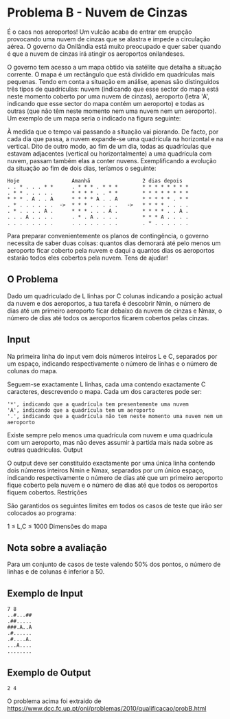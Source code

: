 ﻿# Problema B - Nuvem de Cinzas

É o caos nos aeroportos! Um vulcão acaba de entrar em erupção provocando uma nuvem de cinzas que se alastra e impede a circulação aérea. O governo da Onilândia está muito preocupado e quer saber quando é que a nuvem de cinzas irá atingir os aeroportos onilandeses.

O governo tem acesso a um mapa obtido via satélite que detalha a situação corrente. O mapa é um rectângulo que está dividido em quadrículas mais pequenas. Tendo em conta a situação em análise, apenas são distinguidos três tipos de quadrículas: nuvem (indicando que esse sector do mapa está neste momento coberto por uma nuvem de cinzas), aeroporto (letra 'A', indicando que esse sector do mapa contém um aeroporto) e todas as outras (que não têm neste momento nem uma nuvem nem um aeroporto). Um exemplo de um mapa seria o indicado na figura seguinte:

À medida que o tempo vai passando a situação vai piorando. De facto, por cada dia que passa, a nuvem expande-se uma quadrícula na horizontal e na vertical. Dito de outro modo, ao fim de um dia, todas as quadrículas que estavam adjacentes (vertical ou horizontalmente) a uma quadrícula com nuvem, passam também elas a conter nuvens. Exemplificando a evolução da situação ao fim de dois dias, teríamos o seguinte:

```
Hoje                 Amanhã                 2 dias depois
. . * . . . * *      . * * * . * * *        * * * * * * * *
. * * . . . . .      * * * * . . * *        * * * * * * * *
* * * . A . . A      * * * * A . . A        * * * * * . * *
. * . . . . . .  ->  * * * . . . . .   ->   * * * * . . . .
. * . . . . A .      * * * . . . A .        * * * * . . A .
. . . A . . . .      . * . A . . . .        * * * A . . . .
. . . . . . . .      . . . . . . . .        . * . . . . . .
```

Para preparar convenientemente os planos de contingência, o governo necessita de saber duas coisas: quantos dias demorará até pelo menos um aeroporto ficar coberto pela nuvem e daqui a quantos dias os aeroportos estarão todos eles cobertos pela nuvem. Tens de ajudar!

## O Problema

Dado um quadriculado de L linhas por C colunas indicando a posição actual da nuvem e dos aeroportos, a tua tarefa é descobrir Nmin, o número de dias até um primeiro aeroporto ficar debaixo da nuvem de cinzas e Nmax, o número de dias até todos os aeroportos ficarem cobertos pelas cinzas.

## Input

Na primeira linha do input vem dois números inteiros L e C, separados por um espaço, indicando respectivamente o número de linhas e o número de colunas do mapa.

Seguem-se exactamente L linhas, cada uma contendo exactamente C caracteres, descrevendo o mapa. Cada um dos caracteres pode ser:

    '*', indicando que a quadrícula tem presentemente uma nuvem
    'A', indicando que a quadrícula tem um aeroporto
    '.', indicando que a quadrícula não tem neste momento uma nuvem nem um aeroporto

Existe sempre pelo menos uma quadrícula com nuvem e uma quadrícula com um aeroporto, mas não deves assumir à partida mais nada sobre as outras quadrículas.
Output

O output deve ser constituído exactamente por uma única linha contendo dois números inteiros Nmin e Nmax, separados por um único espaço, indicando respectivamente o número de dias até que um primeiro aeroporto fique coberto pela nuvem e o número de dias até que todos os aeroportos fiquem cobertos.
Restrições

São garantidos os seguintes limites em todos os casos de teste que irão ser colocados ao programa:

1 ≤ L,C ≤ 1000 Dimensões do mapa

## Nota sobre a avaliação

Para um conjunto de casos de teste valendo 50% dos pontos, o número de linhas e de colunas é inferior a 50.

## Exemplo de Input

```
7 8
..#...##
.##.....
###.A..A
.#......
.#....A.
...A....
........
```

## Exemplo de Output
```
2 4
```

O problema acima foi extraido de https://www.dcc.fc.up.pt/oni/problemas/2010/qualificacao/probB.html